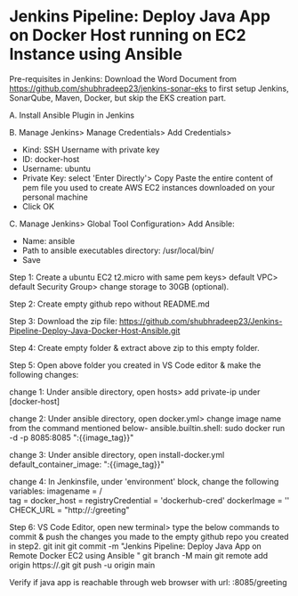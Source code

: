 # Jenkins Pipeline: Deploy Java App on Docker Host running on EC2 Instance using Ansible

Pre-requisites in Jenkins: Download the Word Document from https://github.com/shubhradeep23/jenkins-sonar-eks to first setup Jenkins, SonarQube, Maven, Docker, but skip the EKS creation part.

A. Install Ansible Plugin in Jenkins

B. Manage Jenkins> Manage Credentials> Add Credentials> 
   - Kind: SSH Username with private key
   - ID: docker-host
   - Username: ubuntu
   - Private Key: select 'Enter Directly'> Copy Paste the entire content of pem file you used to create AWS EC2 instances downloaded on your personal machine
   - Click OK
   
C. Manage Jenkins> Global Tool Configuration> Add Ansible:
   - Name: ansible
   - Path to ansible executables directory: /usr/local/bin/
   - Save


Step 1: Create a ubuntu EC2 t2.micro with same pem keys> default VPC> default Security Group> change storage to 30GB (optional).

Step 2: Create empty github repo without README.md

Step 3: Download the zip file: https://github.com/shubhradeep23/Jenkins-Pipeline-Deploy-Java-Docker-Host-Ansible.git

Step 4: Create empty folder & extract above zip to this empty folder.

Step 5: Open above folder you created in VS Code editor & make the following changes:

change 1:
Under ansible directory, open hosts> add private-ip under [docker-host]

change 2:
Under ansible directory, open docker.yml> change image name from the command mentioned below-
ansible.builtin.shell: sudo docker run -d -p 8085:8085 "<image-name>:{{image_tag}}"

change 3:
Under ansible directory, open install-docker.yml
default_container_image: "<image-name>:{{image_tag}}"

change 4:
In Jenkinsfile, under 'environment' block, change the following variables: 
imagename = <your-dockerhub-username>/<dockerhub-repo-or-image-name>  
tag = <image-tag>
docker_host = <private-ip-ec2-docker-host>
registryCredential = 'dockerhub-cred'
dockerImage = ''
CHECK_URL = "http://<public-ip-ec2-docker-host>:<port no>/greeting"          

Step 6: VS Code Editor, open new terminal> type the below commands to commit & push the changes you made to the empty github repo you created in step2.
git init
git commit -m "Jenkins Pipeline: Deploy Java App on Remote Docker EC2 using Ansible "
git branch -M main
git remote add origin https://<your-github-repo>.git
git push -u origin main

Verify if java app is reachable through web browser with url: <public-ip-ec2-docker-host>:8085/greeting
